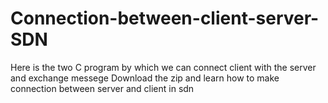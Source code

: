 # Connection-between-client-server-SDN
Here is the two C program by which we can connect client with the server and exchange messege 
Download the zip and learn how to make connection between server and client in sdn
